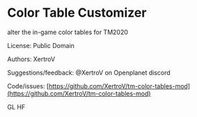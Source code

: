 # Color Table Customizer

alter the in-game color tables for TM2020

License: Public Domain

Authors: XertroV

Suggestions/feedback: @XertroV on Openplanet discord

Code/issues: [https://github.com/XertroV/tm-color-tables-mod](https://github.com/XertroV/tm-color-tables-mod)

GL HF
